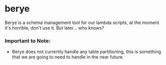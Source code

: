 # berye

Berye is a schema management tool for our lambda scripts, at the moment it's horrible, don't use it. But later... who knows?


### Important to Note:

 * Berye does not currently handle any table partitioning, this is something that we are going to need to handle in the near future.
